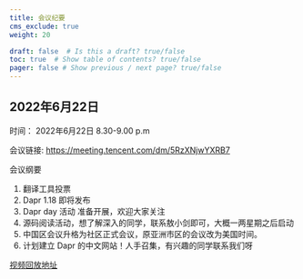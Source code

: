 ```yaml
---
title: 会议纪要
cms_exclude: true
weight: 20

draft: false  # Is this a draft? true/false
toc: true  # Show table of contents? true/false
pager: false # Show previous / next page? true/false
---
```


## 2022年6月22日

时间： 2022年6月22日 8.30-9.00 p.m

会议链接:  https://meeting.tencent.com/dm/5RzXNjwYXRB7

会议纲要

1. 翻译工具投票
2. Dapr 1.18 即将发布
3. Dapr day 活动 准备开展，欢迎大家关注
4. 源码阅读活动，想了解深入的同学，联系敖小剑即可，大概一两星期之后启动
5. 中国区会议升格为社区正式会议，原亚洲市区的会议改为美国时间。
6. 计划建立 Dapr 的中文网站！人手召集，有兴趣的同学联系我们呀

[视频回放地址](https://meeting.tencent.com/v2/cloud-record/share?id=9606a5cb-b011-4b95-aac8-b60cb5504188&from=3)



